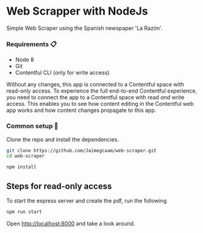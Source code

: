 # Web Scrapper with NodeJs

Simple Web Scraper using the Spanish newspaper 'La Razón'.

### Requirements 📋

- Node 8
- Git
- Contentful CLI (only for write access)

Without any changes, this app is connected to a Contentful space with read-only access. To experience the full end-to-end Contentful experience, you need to connect the app to a Contentful space with read _and_ write access. This enables you to see how content editing in the Contentful web app works and how content changes propagate to this app.

### Common setup 🔧

Clone the repo and install the dependencies.

```bash
git clone https://github.com/Jaimegcaam/web-scraper.git
cd web-scraper
```

```bash
npm install
```

## Steps for read-only access

To start the express server and create the pdf, run the following

```bash
npm run start
```

Open [http://localhost:8000](http://localhost:8000) and take a look around.

